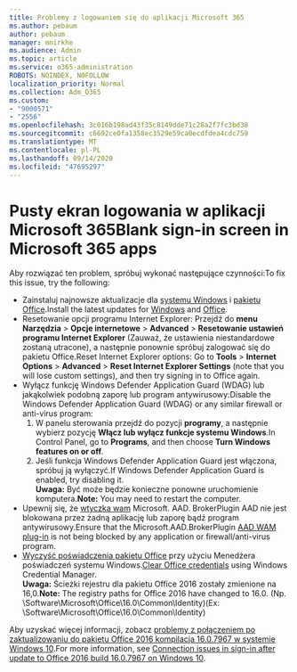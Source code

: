 ```yaml
---
title: Problemy z logowaniem się do aplikacji Microsoft 365
ms.author: pebaum
author: pebaum
manager: mnirkhe
ms.audience: Admin
ms.topic: article
ms.service: o365-administration
ROBOTS: NOINDEX, NOFOLLOW
localization_priority: Normal
ms.collection: Adm_O365
ms.custom:
- "9000571"
- "2556"
ms.openlocfilehash: 3c016b198ad43f35c8149dde71c28a2f7fc3bd38
ms.sourcegitcommit: c6692ce0fa1358ec3529e59ca0ecdfdea4cdc759
ms.translationtype: MT
ms.contentlocale: pl-PL
ms.lasthandoff: 09/14/2020
ms.locfileid: "47695297"
---
```

# <a name="blank-sign-in-screen-in-microsoft-365-apps"></a><span data-ttu-id="f8d49-102">Pusty ekran logowania w aplikacji Microsoft 365</span><span class="sxs-lookup"><span data-stu-id="f8d49-102">Blank sign-in screen in Microsoft 365 apps</span></span>

<span data-ttu-id="f8d49-103">Aby rozwiązać ten problem, spróbuj wykonać następujące czynności:</span><span class="sxs-lookup"><span data-stu-id="f8d49-103">To fix this issue, try the following:</span></span>
- <span data-ttu-id="f8d49-104">Zainstaluj najnowsze aktualizacje dla [systemu Windows](https://support.microsoft.com/help/4027667/windows-10-update) i [pakietu Office](https://support.office.com/article/update-office-and-your-computer-with-microsoft-update-2ab296f3-7f03-43a2-8e50-46de917611c5).</span><span class="sxs-lookup"><span data-stu-id="f8d49-104">Install the latest updates for [Windows](https://support.microsoft.com/help/4027667/windows-10-update) and [Office](https://support.office.com/article/update-office-and-your-computer-with-microsoft-update-2ab296f3-7f03-43a2-8e50-46de917611c5).</span></span>
- <span data-ttu-id="f8d49-105">Resetowanie opcji programu Internet Explorer: Przejdź do **menu Narzędzia**  >  **Opcje internetowe**  >  **Advanced**  >  **Resetowanie ustawień programu Internet Explorer** (Zauważ, że ustawienia niestandardowe zostaną utracone), a następnie ponownie spróbuj zalogować się do pakietu Office.</span><span class="sxs-lookup"><span data-stu-id="f8d49-105">Reset Internet Explorer options: Go to **Tools** > **Internet Options** > **Advanced** > **Reset Internet Explorer Settings** (note that you will lose custom settings), and then try signing in to Office again.</span></span>
- <span data-ttu-id="f8d49-106">Wyłącz funkcję Windows Defender Application Guard (WDAG) lub jakąkolwiek podobną zaporę lub program antywirusowy:</span><span class="sxs-lookup"><span data-stu-id="f8d49-106">Disable the Windows Defender Application Guard (WDAG) or any similar firewall or anti-virus program:</span></span>
    1. <span data-ttu-id="f8d49-107">W panelu sterowania przejdź do pozycji **programy**, a następnie wybierz pozycję **Włącz lub wyłącz funkcje systemu Windows**.</span><span class="sxs-lookup"><span data-stu-id="f8d49-107">In Control Panel, go to **Programs**, and then choose **Turn Windows features on or off**.</span></span>
    2. <span data-ttu-id="f8d49-108">Jeśli funkcja Windows Defender Application Guard jest włączona, spróbuj ją wyłączyć.</span><span class="sxs-lookup"><span data-stu-id="f8d49-108">If Windows Defender Application Guard is enabled, try disabling it.</span></span><br/>
    <span data-ttu-id="f8d49-109">**Uwaga:** Być może będzie konieczne ponowne uruchomienie komputera.</span><span class="sxs-lookup"><span data-stu-id="f8d49-109">**Note:** You may need to restart the computer.</span></span>
- <span data-ttu-id="f8d49-110">Upewnij się, że [wtyczka wam](https://docs.microsoft.com/office365/troubleshoot/administration/connection-issue-when-sign-in-office-2016#symptom-1) Microsoft. AAD. BrokerPlugin AAD nie jest blokowana przez żadną aplikację lub zaporę bądź program antywirusowy.</span><span class="sxs-lookup"><span data-stu-id="f8d49-110">Ensure that the Microsoft.AAD.BrokerPlugin [AAD WAM plug-in](https://docs.microsoft.com/office365/troubleshoot/administration/connection-issue-when-sign-in-office-2016#symptom-1) is not being blocked by any application or firewall/anti-virus program.</span></span>
- <span data-ttu-id="f8d49-111">[Wyczyść poświadczenia pakietu Office](https://docs.microsoft.com/office/troubleshoot/error-messages/another-account-already-signed-in#step-3-clear-cached-credentials-on-the-computer) przy użyciu Menedżera poświadczeń systemu Windows.</span><span class="sxs-lookup"><span data-stu-id="f8d49-111">[Clear Office credentials](https://docs.microsoft.com/office/troubleshoot/error-messages/another-account-already-signed-in#step-3-clear-cached-credentials-on-the-computer) using Windows Credential Manager.</span></span><br/>
    <span data-ttu-id="f8d49-112">**Uwaga:** Ścieżki rejestru dla pakietu Office 2016 zostały zmienione na 16,0.</span><span class="sxs-lookup"><span data-stu-id="f8d49-112">**Note:** The registry paths for Office 2016 have changed to 16.0.</span></span> <span data-ttu-id="f8d49-113">(Np. \Software\Microsoft\Office\16.0\Common\Identity\)</span><span class="sxs-lookup"><span data-stu-id="f8d49-113">(Ex: \Software\Microsoft\Office\16.0\Common\Identity\)</span></span>

<span data-ttu-id="f8d49-114">Aby uzyskać więcej informacji, zobacz [problemy z połączeniem po zaktualizowaniu do pakietu Office 2016 kompilacja 16.0.7967 w systemie Windows 10](https://docs.microsoft.com/office365/troubleshoot/administration/connection-issue-when-sign-in-office-2016).</span><span class="sxs-lookup"><span data-stu-id="f8d49-114">For more information, see [Connection issues in sign-in after update to Office 2016 build 16.0.7967 on Windows 10](https://docs.microsoft.com/office365/troubleshoot/administration/connection-issue-when-sign-in-office-2016).</span></span>